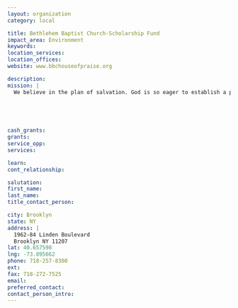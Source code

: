 ```yaml
---
layout: organization
category: local

title: Bethlehem Baptist Church-Scholarship Fund
impact_area: Environment
keywords: 
location_services: 
location_offices: 
website: www.bbchouseofpraise.org

description: 
mission: |
  We believe in the plan of salvation. God is so eager to establish a personal, loving relationship with you that He has already arranged for it to be possible. Now, He is waiting for you to respond to His invitation. You can receive His forgiveness for your sins and through faith in His Son, the Lord Jesus Christ, receive assurance of eternal life.	

  

  

cash_grants: 
grants: 
service_opp: 
services: 

learn: 
cont_relationship: 

salutation: 
first_name: 
last_name: 
title_contact_person: 

city: Brooklyn
state: NY
address: |
  1962-84 Linden Boulevard     
  Brooklyn NY 11207
lat: 40.657598
lng: -73.895662
phone: 718-257-8300
ext: 
fax: 718-272-7525
email: 
preferred_contact: 
contact_person_intro: 
---
```

